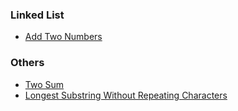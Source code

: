 ### Linked List
* [Add Two Numbers](https://leetcode.com/problems/add-two-numbers/)

### Others
* [Two Sum](https://leetcode.com/problems/two-sum/)
* [Longest Substring Without Repeating Characters](https://leetcode.com/problems/longest-substring-without-repeating-characters/)
